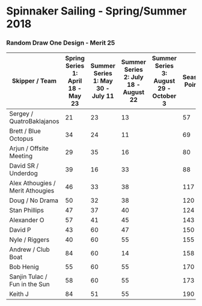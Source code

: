 # Spinnaker Sailing - Spring/Summer 2018
### Random Draw One Design - Merit 25

| Skipper / Team | Spring Series 1: April 18  - May 23| Summer Series 1:  May 30 - July 11 | Summer Series 2:  July 18  - August 22 | Summer Series 3: August 29 - October 3 | Season Points | Final Season Points |
| --- | --- | --- | --- | --- | --- | --- |
| Sergey / QuatroBaklajanos | 21 | 23 | 13 |  | 57 | 45 |
| Brett / Blue Octopus | 34 | 24 | 11 |  | 69 | 55 |
| Arjun / Offsite Meeting | 29 | 35 | 16 |  | 80 | 66 |
| David SR / Underdog | 39 | 16 | 33 |  | 88 | 74 |
| Alex Athougies / Merit Athougies | 46 | 33 | 38 |  | 117 | 103 |
| Doug / No Drama | 50 | 32 | 38 |  | 120 | 106 |
| Stan Phillips | 47 | 37 | 40 |  | 124 | 110 |
| Alexander O | 57 | 41 | 45 |  | 143 | 129 |
| David P | 43 | 60 | 47 |  | 150 | 136 |
| Nyle / Riggers | 40 | 60 | 55 |  | 155 | 141 |
| Andrew / Club Boat | 84 | 60 | 14 |  | 158 | 144 |
| Bob Henig | 55 | 60 | 55 |  | 170 | 156 |
| Sanjin Tulac / Fun in the Sun | 58 | 60 | 55 |  | 173 | 159 |
| Keith J | 84 | 51 | 55 |  | 190 | 176 |

